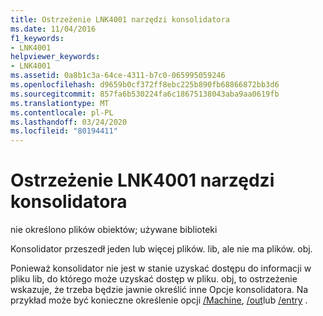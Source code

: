 ```yaml
---
title: Ostrzeżenie LNK4001 narzędzi konsolidatora
ms.date: 11/04/2016
f1_keywords:
- LNK4001
helpviewer_keywords:
- LNK4001
ms.assetid: 0a8b1c3a-64ce-4311-b7c0-065995059246
ms.openlocfilehash: d9659b0cf372ff8ebc225b890fb68866872bb3d6
ms.sourcegitcommit: 857fa6b530224fa6c18675138043aba9aa0619fb
ms.translationtype: MT
ms.contentlocale: pl-PL
ms.lasthandoff: 03/24/2020
ms.locfileid: "80194411"
---
```

# <a name="linker-tools-warning-lnk4001"></a>Ostrzeżenie LNK4001 narzędzi konsolidatora

nie określono plików obiektów; używane biblioteki

Konsolidator przeszedł jeden lub więcej plików. lib, ale nie ma plików. obj.

Ponieważ konsolidator nie jest w stanie uzyskać dostępu do informacji w pliku lib, do którego może uzyskać dostęp w pliku. obj, to ostrzeżenie wskazuje, że trzeba będzie jawnie określić inne Opcje konsolidatora. Na przykład może być konieczne określenie opcji [/Machine](../../build/reference/machine-specify-target-platform.md), [/out](../../build/reference/out-output-file-name.md)lub [/entry](../../build/reference/entry-entry-point-symbol.md) .
